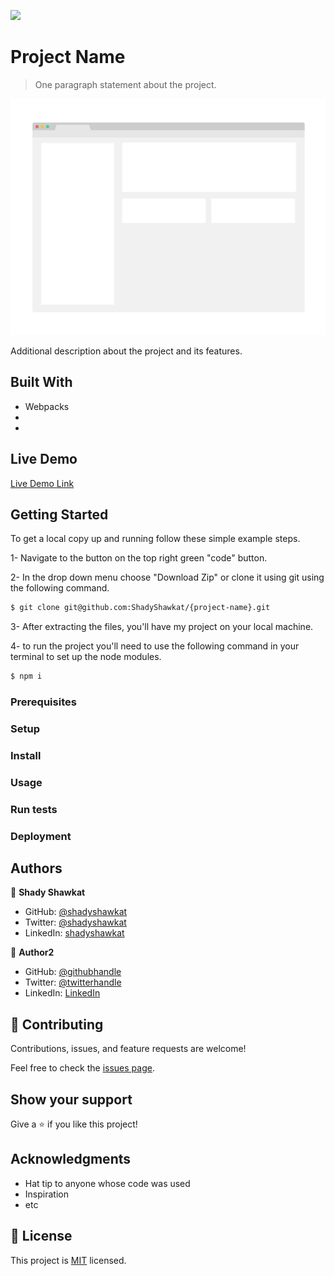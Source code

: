 ![](https://img.shields.io/badge/Microverse-blueviolet)

# Project Name

> One paragraph statement about the project.

![screenshot](./src/images/app_screenshot.png)

Additional description about the project and its features.

## Built With

- Webpacks
- 
- 

## Live Demo

[Live Demo Link](https://shadyshawkat.github.io/{project-name}/dist)


## Getting Started

To get a local copy up and running follow these simple example steps.

1- Navigate to the button on the top right green "code" button.

2- In the drop down menu choose "Download Zip" or clone it using git using the following command.
~~~bash
$ git clone git@github.com:ShadyShawkat/{project-name}.git
~~~
3- After extracting the files, you'll have my project on your local machine.

4- to run the project you'll need to use the following command in your terminal to set up the node modules.
~~~bash
$ npm i
~~~

### Prerequisites

### Setup

### Install

### Usage

### Run tests

### Deployment



## Authors

👤 **Shady Shawkat**

- GitHub: [@shadyshawkat](https://github.com/ShadyShawkat)
- Twitter: [@shadyshawkat](https://twitter.com/ShadyShawkat3)
- LinkedIn: [shadyshawkat](https://www.linkedin.com/in/shady-shawkat/)

👤 **Author2**

- GitHub: [@githubhandle](https://github.com/githubhandle)
- Twitter: [@twitterhandle](https://twitter.com/twitterhandle)
- LinkedIn: [LinkedIn](https://linkedin.com/in/linkedinhandle)

## 🤝 Contributing

Contributions, issues, and feature requests are welcome!

Feel free to check the [issues page](../../issues/).

## Show your support

Give a ⭐️ if you like this project!

## Acknowledgments

- Hat tip to anyone whose code was used
- Inspiration
- etc

## 📝 License

This project is [MIT](./MIT.md) licensed.